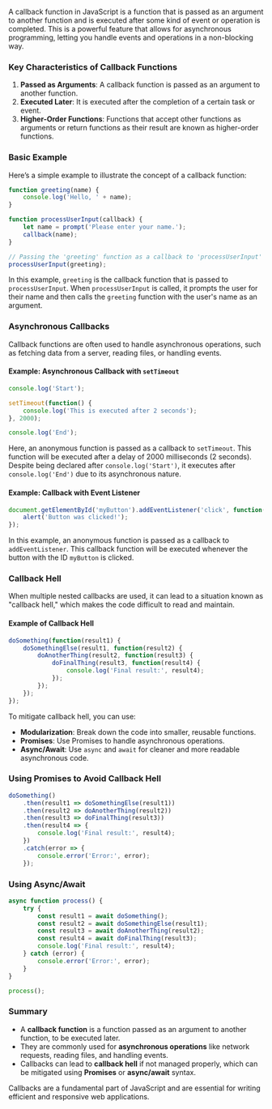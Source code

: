 A callback function in JavaScript is a function that is passed as an argument to another function and is executed after some kind of event or operation is completed. This is a powerful feature that allows for asynchronous programming, letting you handle events and operations in a non-blocking way.

### Key Characteristics of Callback Functions

1. **Passed as Arguments**: A callback function is passed as an argument to another function.
2. **Executed Later**: It is executed after the completion of a certain task or event.
3. **Higher-Order Functions**: Functions that accept other functions as arguments or return functions as their result are known as higher-order functions.

### Basic Example

Here’s a simple example to illustrate the concept of a callback function:

```javascript
function greeting(name) {
    console.log('Hello, ' + name);
}

function processUserInput(callback) {
    let name = prompt('Please enter your name.');
    callback(name);
}

// Passing the 'greeting' function as a callback to 'processUserInput'
processUserInput(greeting);
```

In this example, `greeting` is the callback function that is passed to `processUserInput`. When `processUserInput` is called, it prompts the user for their name and then calls the `greeting` function with the user's name as an argument.

### Asynchronous Callbacks

Callback functions are often used to handle asynchronous operations, such as fetching data from a server, reading files, or handling events.

#### Example: Asynchronous Callback with `setTimeout`

```javascript
console.log('Start');

setTimeout(function() {
    console.log('This is executed after 2 seconds');
}, 2000);

console.log('End');
```

Here, an anonymous function is passed as a callback to `setTimeout`. This function will be executed after a delay of 2000 milliseconds (2 seconds). Despite being declared after `console.log('Start')`, it executes after `console.log('End')` due to its asynchronous nature.

#### Example: Callback with Event Listener

```javascript
document.getElementById('myButton').addEventListener('click', function() {
    alert('Button was clicked!');
});
```

In this example, an anonymous function is passed as a callback to `addEventListener`. This callback function will be executed whenever the button with the ID `myButton` is clicked.

### Callback Hell

When multiple nested callbacks are used, it can lead to a situation known as "callback hell," which makes the code difficult to read and maintain.

#### Example of Callback Hell

```javascript
doSomething(function(result1) {
    doSomethingElse(result1, function(result2) {
        doAnotherThing(result2, function(result3) {
            doFinalThing(result3, function(result4) {
                console.log('Final result:', result4);
            });
        });
    });
});
```

To mitigate callback hell, you can use:

- **Modularization**: Break down the code into smaller, reusable functions.
- **Promises**: Use Promises to handle asynchronous operations.
- **Async/Await**: Use `async` and `await` for cleaner and more readable asynchronous code.

### Using Promises to Avoid Callback Hell

```javascript
doSomething()
    .then(result1 => doSomethingElse(result1))
    .then(result2 => doAnotherThing(result2))
    .then(result3 => doFinalThing(result3))
    .then(result4 => {
        console.log('Final result:', result4);
    })
    .catch(error => {
        console.error('Error:', error);
    });
```

### Using Async/Await

```javascript
async function process() {
    try {
        const result1 = await doSomething();
        const result2 = await doSomethingElse(result1);
        const result3 = await doAnotherThing(result2);
        const result4 = await doFinalThing(result3);
        console.log('Final result:', result4);
    } catch (error) {
        console.error('Error:', error);
    }
}

process();
```

### Summary

- A **callback function** is a function passed as an argument to another function, to be executed later.
- They are commonly used for **asynchronous operations** like network requests, reading files, and handling events.
- Callbacks can lead to **callback hell** if not managed properly, which can be mitigated using **Promises** or **async/await** syntax.

Callbacks are a fundamental part of JavaScript and are essential for writing efficient and responsive web applications.